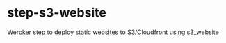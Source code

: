 step-s3-website
===============

Wercker step to deploy static websites to S3/Cloudfront using s3_website
